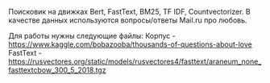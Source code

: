 Поисковик на движках Bert, FastText, BM25, TF IDF, Countvectorizer. В качестве данных используются вопросы/ответы Mail.ru про любовь.

Для работы нужны следующие файлы:
Корпус - https://www.kaggle.com/bobazooba/thousands-of-questions-about-love
FastText - https://rusvectores.org/static/models/rusvectores4/fasttext/araneum_none_fasttextcbow_300_5_2018.tgz


